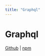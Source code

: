 ```yaml
---
title: "Graphql"
---
```


# Graphql

[Github](https://github.com/js-accounts/graphql) | [npm](https://www.npmjs.com/package/@accounts/graphql-api)
